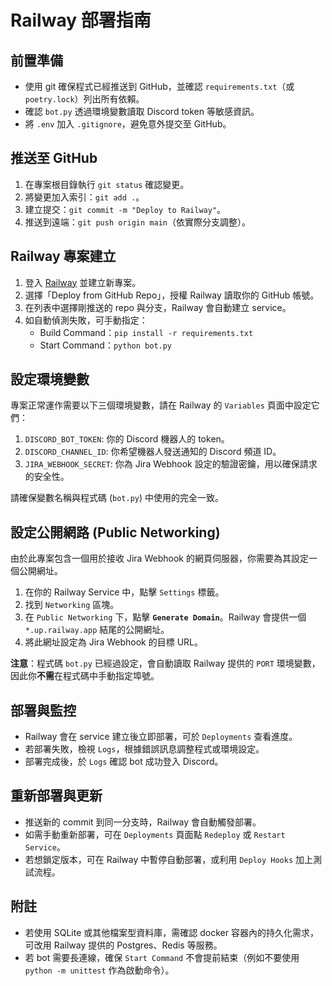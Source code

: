 # Railway 部署指南

## 前置準備
- 使用 git 確保程式已經推送到 GitHub，並確認 `requirements.txt`（或 `poetry.lock`）列出所有依賴。
- 確認 `bot.py` 透過環境變數讀取 Discord token 等敏感資訊。
- 將 `.env` 加入 `.gitignore`，避免意外提交至 GitHub。

## 推送至 GitHub
1. 在專案根目錄執行 `git status` 確認變更。
2. 將變更加入索引：`git add .`。
3. 建立提交：`git commit -m "Deploy to Railway"`。
4. 推送到遠端：`git push origin main`（依實際分支調整）。

## Railway 專案建立
1. 登入 [Railway](https://railway.app/) 並建立新專案。
2. 選擇「Deploy from GitHub Repo」，授權 Railway 讀取你的 GitHub 帳號。
3. 在列表中選擇剛推送的 repo 與分支，Railway 會自動建立 service。
4. 如自動偵測失敗，可手動指定：
   - Build Command：`pip install -r requirements.txt`
   - Start Command：`python bot.py`

## 設定環境變數
專案正常運作需要以下三個環境變數，請在 Railway 的 `Variables` 頁面中設定它們：

1.  `DISCORD_BOT_TOKEN`: 你的 Discord 機器人的 token。
2.  `DISCORD_CHANNEL_ID`: 你希望機器人發送通知的 Discord 頻道 ID。
3.  `JIRA_WEBHOOK_SECRET`: 你為 Jira Webhook 設定的驗證密鑰，用以確保請求的安全性。

請確保變數名稱與程式碼 (`bot.py`) 中使用的完全一致。

## 設定公開網路 (Public Networking)
由於此專案包含一個用於接收 Jira Webhook 的網頁伺服器，你需要為其設定一個公開網址。

1. 在你的 Railway Service 中，點擊 `Settings` 標籤。
2. 找到 `Networking` 區塊。
3. 在 `Public Networking` 下，點擊 **`Generate Domain`**。Railway 會提供一個 `*.up.railway.app` 結尾的公開網址。
4. 將此網址設定為 Jira Webhook 的目標 URL。

**注意**：程式碼 `bot.py` 已經過設定，會自動讀取 Railway 提供的 `PORT` 環境變數，因此你**不需**在程式碼中手動指定埠號。

## 部署與監控
- Railway 會在 service 建立後立即部署，可於 `Deployments` 查看進度。
- 若部署失敗，檢視 `Logs`，根據錯誤訊息調整程式或環境設定。
- 部署完成後，於 `Logs` 確認 bot 成功登入 Discord。

## 重新部署與更新
- 推送新的 commit 到同一分支時，Railway 會自動觸發部署。
- 如需手動重新部署，可在 `Deployments` 頁面點 `Redeploy` 或 `Restart Service`。
- 若想鎖定版本，可在 Railway 中暫停自動部署，或利用 `Deploy Hooks` 加上測試流程。

## 附註
- 若使用 SQLite 或其他檔案型資料庫，需確認 docker 容器內的持久化需求，可改用 Railway 提供的 Postgres、Redis 等服務。
- 若 bot 需要長連線，確保 `Start Command` 不會提前結束（例如不要使用 `python -m unittest` 作為啟動命令）。
